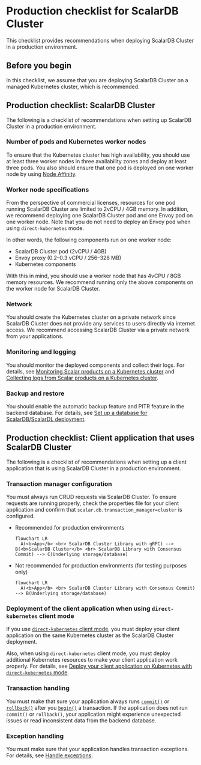 # Production checklist for ScalarDB Cluster

This checklist provides recommendations when deploying ScalarDB Cluster in a production environment.

## Before you begin

In this checklist, we assume that you are deploying ScalarDB Cluster on a managed Kubernetes cluster, which is recommended.

## Production checklist: ScalarDB Cluster

The following is a checklist of recommendations when setting up ScalarDB Cluster in a production environment.

### Number of pods and Kubernetes worker nodes

To ensure that the Kubernetes cluster has high availability, you should use at least three worker nodes in three availability zones and deploy at least three pods. You also should ensure that one pod is deployed on one worker node by using [Node Affinity](https://kubernetes.io/docs/tasks/configure-pod-container/assign-pods-nodes-using-node-affinity/).

### Worker node specifications

From the perspective of commercial licenses, resources for one pod running ScalarDB Cluster are limited to 2vCPU / 4GB memory. In addition, we recommend deploying one ScalarDB Cluster pod and one Envoy pod on one worker node. Note that you do not need to deploy an Envoy pod when using `direct-kubernetes` mode.

In other words, the following components run on one worker node:

* ScalarDB Cluster pod (2vCPU / 4GB)
* Envoy proxy (0.2–0.3 vCPU / 256–328 MB)
* Kubernetes components

With this in mind, you should use a worker node that has 4vCPU / 8GB memory resources. We recommend running only the above components on the worker node for ScalarDB Cluster.

### Network

You should create the Kubernetes cluster on a private network since ScalarDB Cluster does not provide any services to users directly via internet access. We recommend accessing ScalarDB Cluster via a private network from your applications.

### Monitoring and logging

You should monitor the deployed components and collect their logs. For details, see [Monitoring Scalar products on a Kubernetes cluster](./K8sMonitorGuide.md) and [Collecting logs from Scalar products on a Kubernetes cluster](./K8sLogCollectionGuide.md).

### Backup and restore

You should enable the automatic backup feature and PITR feature in the backend database. For details, see [Set up a database for ScalarDB/ScalarDL deployment](./SetupDatabase.md).

## Production checklist: Client application that uses ScalarDB Cluster

The following is a checklist of recommendations when setting up a client application that is using ScalarDB Cluster in a production environment.

### Transaction manager configuration

You must always run CRUD requests via ScalarDB Cluster. To ensure requests are running properly, check the properties file for your client application and confirm that `scalar.db.transaction_manager=cluster` is configured.

* Recommended for production environments
  ```mermaid
  flowchart LR
    A(<b>App</b> <br> ScalarDB Cluster Library with gRPC) --> B(<b>ScalarDB Cluster</b> <br> ScalarDB Library with Consensus Commit) --> C(Underlying storage/database)
  ```

* Not recommended for production environments (for testing purposes only)
  ```mermaid
  flowchart LR
    A(<b>App</b> <br> ScalarDB Cluster Library with Consensus Commit) --> B(Underlying storage/database)
  ```

### Deployment of the client application when using `direct-kubernetes` client mode

If you use [`direct-kubernetes` client mode](https://github.com/scalar-labs/scalardb-cluster/blob/main/docs/developer-guide-for-scalardb-cluster-with-java-api.md#direct-kubernetes-client-mode), you must deploy your client application on the same Kubernetes cluster as the ScalarDB Cluster deployment.

Also, when using `direct-kubernetes` client mode, you must deploy additional Kubernetes resources to make your client application work properly.  For details, see [Deploy your client application on Kubernetes with `direct-kubernetes` mode](https://github.com/scalar-labs/helm-charts/blob/main/docs/how-to-deploy-scalardb-cluster.md#deploy-your-client-application-on-kubernetes-with-direct-kubernetes-mode).

### Transaction handling

You must make that sure your application always runs [`commit()`](https://javadoc.io/static/com.scalar-labs/scalardb/3.10.0/com/scalar/db/api/DistributedTransaction.html#commit--) or [`rollback()`](https://javadoc.io/static/com.scalar-labs/scalardb/3.10.0/com/scalar/db/api/DistributedTransaction.html#rollback--) after you [`begin()`](https://javadoc.io/static/com.scalar-labs/scalardb/3.10.0/com/scalar/db/api/DistributedTransactionManager.html#begin--) a transaction. If the application does not run `commit()` or `rollback()`, your application might experience unexpected issues or read inconsistent data from the backend database.

### Exception handling

You must make sure that your application handles transaction exceptions. For details, see [Handle exceptions](https://github.com/scalar-labs/scalardb/blob/master/docs/api-guide.md#handle-exceptions).
